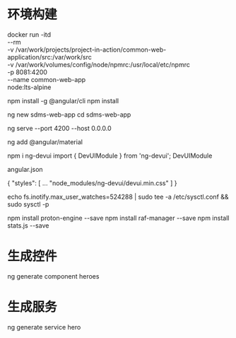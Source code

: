 # 环境构建
docker run -itd \
    --rm \
    -v /var/work/projects/project-in-action/common-web-application/src:/var/work/src \
    -v /var/work/volumes/config/node/npmrc:/usr/local/etc/npmrc \
    -p 8081:4200 \
    --name common-web-app \
    node:lts-alpine

npm install -g @angular/cli
npm install

ng new sdms-web-app
cd sdms-web-app

ng serve --port 4200 --host 0.0.0.0



ng add @angular/material

npm i ng-devui
import { DevUIModule } from 'ng-devui';
DevUIModule

angular.json

{
  "styles": [
    ...
    "node_modules/ng-devui/devui.min.css"
  ]
}


echo fs.inotify.max_user_watches=524288 | sudo tee -a /etc/sysctl.conf && sudo sysctl -p


npm install proton-engine --save
npm install raf-manager --save
npm install stats.js --save

# 生成控件
ng generate component heroes

# 生成服务
ng generate service hero